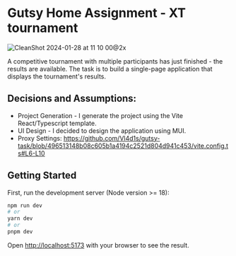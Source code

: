 # Gutsy Home Assignment - XT tournament

![CleanShot 2024-01-28 at 11 10 00@2x](https://github.com/Vl4d1s/gutsy-task/assets/42187212/611542ab-7812-46ae-b72e-4e66ee45f1c6)


A competitive tournament with multiple participants has just finished - the results are available.
The task is to build a single-page application that displays the tournament's results.


## Decisions and Assumptions:
* Project Generation - I generate the project using the Vite React/Typescript template.
* UI Design - I decided to design the application using MUI.
* Proxy Settings:
https://github.com/Vl4d1s/gutsy-task/blob/496513148b08c605b1a4194c2521d804d941c453/vite.config.ts#L6-L10

## Getting Started

First, run the development server (Node version >= 18):

```bash
npm run dev
# or
yarn dev
# or
pnpm dev
```

Open [http://localhost:5173](http://localhost:5173) with your browser to see the result.
